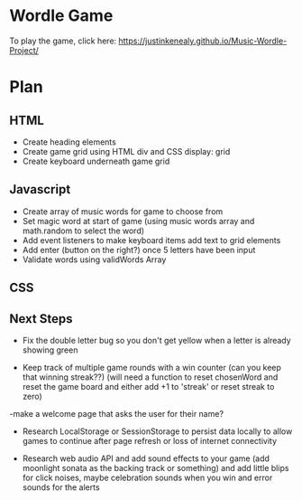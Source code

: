 # Wordle Game

To play the game, click here:  https://justinkenealy.github.io/Music-Wordle-Project/ 

# Plan

## HTML
- Create heading elements
- Create game grid using HTML div and CSS display: grid
- Create keyboard underneath game grid

## Javascript
- Create array of music words for game to choose from
- Set magic word at start of game (using music words array and math.random to select the word)
- Add event listeners to make keyboard items add text to grid elements
- Add enter (button on the right?) once 5 letters have been input
- Validate words using validWords Array


## CSS


## Next Steps
- Fix the double letter bug so you don't get yellow when a letter is already showing green

- Keep track of multiple game rounds with a win counter (can you keep that winning streak??) (will need a function to reset chosenWord and reset the game board and either add +1 to 'streak' or reset streak to zero)

-make a welcome page that asks the user for their name? 

- Research LocalStorage or SessionStorage to persist data locally to allow games to continue after page refresh or loss of internet connectivity

- Research web audio API and add sound effects to your game (add moonlight sonata as the backing track or something) and add little blips for click noises, maybe celebration sounds when you win and error sounds for the alerts


